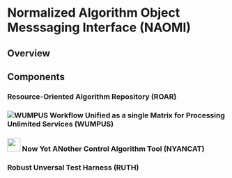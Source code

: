 # Normalized Algorithm Object Messsaging Interface (NAOMI)

## Overview

## Components

### Resource-Oriented Algorithm Repository (ROAR)

### ![WUMPUS](https://raw.github.com/radiganm/naomi/master/documentation/src/images/wumpus.jpg "WUMPUS") Workflow Unified as a single Matrix for Processing Unlimited Services (WUMPUS)

### <img src="https://raw.github.com/radiganm/naomi/master/documentation/src/images/nyancat.jpg" height="30px" width="30px"/>  Now Yet ANother Control Algorithm Tool (NYANCAT)

### Robust Unversal Test Harness (RUTH)
